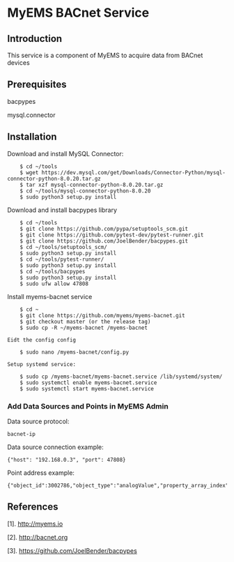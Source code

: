 # MyEMS BACnet Service


## Introduction

This service is a component of MyEMS to acquire data from BACnet devices


## Prerequisites
bacpypes

mysql.connector



## Installation

Download and install MySQL Connector:
```
    $ cd ~/tools
    $ wget https://dev.mysql.com/get/Downloads/Connector-Python/mysql-connector-python-8.0.20.tar.gz
    $ tar xzf mysql-connector-python-8.0.20.tar.gz
    $ cd ~/tools/mysql-connector-python-8.0.20
    $ sudo python3 setup.py install
```

Download and install bacpypes library
```
    $ cd ~/tools
    $ git clone https://github.com/pypa/setuptools_scm.git
    $ git clone https://github.com/pytest-dev/pytest-runner.git
    $ git clone https://github.com/JoelBender/bacpypes.git
    $ cd ~/tools/setuptools_scm/
    $ sudo python3 setup.py install
    $ cd ~/tools/pytest-runner/
    $ sudo python3 setup.py install
    $ cd ~/tools/bacpypes
    $ sudo python3 setup.py install
    $ sudo ufw allow 47808
```

Install myems-bacnet service
```
    $ cd ~
    $ git clone https://github.com/myems/myems-bacnet.git
    $ git checkout master (or the release tag)
    $ sudo cp -R ~/myems-bacnet /myems-bacnet
```
    Eidt the config config
```
    $ sudo nano /myems-bacnet/config.py
```
    Setup systemd service:
```
    $ sudo cp /myems-bacnet/myems-bacnet.service /lib/systemd/system/
    $ sudo systemctl enable myems-bacnet.service
    $ sudo systemctl start myems-bacnet.service
```

### Add Data Sources and Points in MyEMS Admin

Data source protocol: 
```
bacnet-ip
```

Data source connection example:
```
{"host": "192.168.0.3", "port": 47808}
```

Point address example:
```
{"object_id":3002786,"object_type":"analogValue","property_array_index":null,"property_name":"presentValue"}
```


## References

[1]. http://myems.io
  
[2]. http://bacnet.org
  
[3]. https://github.com/JoelBender/bacpypes
  

